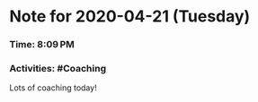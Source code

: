 # Note for 2020-04-21 (Tuesday)
### Time: 8:09 PM
### Activities: #Coaching 

Lots of coaching today!
